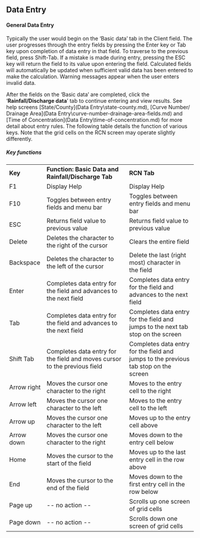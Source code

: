 ## Data Entry

#### **General Data Entry** 
Typically the user would begin on the ‘Basic data’ tab in the Client field. The user progresses through the entry fields by pressing the Enter key or Tab key upon completion of data entry in that field. To traverse to the previous field, press Shift-Tab. If a mistake is made during entry, pressing the ESC key will return the field to its value upon entering the field. Calculated fields will automatically be updated when sufficient valid data has been entered to make the calculation. Warning messages appear when the user enters invalid data.

After the fields on the ‘Basic data’ are completed, click the ‘**Rainfall/Discharge data**’ tab to continue entering and view results. See help screens [State/County](Data Entry\state-county.md), [Curve Number/ Drainage Area](Data Entry\curve-number-drainage-area-fields.md) and [Time of Concentration](Data Entry\time-of-concentration.md) for more detail about entry rules. The following table details the function of various keys. Note that the grid cells on the RCN screen may operate slightly differently.

##### **Key functions**

|   |   |   |
|---|---|---|
|**Key**|**Function: Basic Data and Rainfall/Discharge Tab**|**RCN Tab**|
|F1|Display Help|Display Help|
|F10|Toggles between entry fields and menu bar|Toggles between entry fields and menu bar|
|ESC|Returns field value to previous value|Returns field value to previous value|
|Delete|Deletes the character to the right of the cursor|Clears the entire field|
|Backspace|Deletes the character to the left of the cursor|Delete the last (right most) character in the field|
|Enter|Completes data entry for the field and advances to the next field|Completes data entry for the field and advances to the next field|
|Tab|Completes data entry for the field and advances to the next field|Completes data entry for the field and jumps to the next tab stop on the screen|
|Shift Tab|Completes data entry for the field and moves cursor to the previous field|Completes data entry for the field and jumps to the previous tab stop on the screen|
|Arrow right|Moves the cursor one character to the right|Moves to the entry cell to the right|
|Arrow left|Moves the cursor one character to the left|Moves to the entry cell to the left|
|Arrow up|Moves the cursor one character to the left|Moves up to the entry cell above|
|Arrow down|Moves the cursor one character to the right|Moves down to the entry cell below|
|Home|Moves the cursor to the start of the field|Moves up to the last entry cell in the row above|
|End|Moves the cursor to the end of the field|Moves down to the first entry cell in the row below|
|Page up|-- no action --|Scrolls up one screen of grid cells|
|Page down|-- no action --|Scrolls down one screen of grid cells|